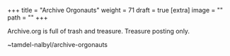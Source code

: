 
+++
title = "Archive Orgonauts"
weight = 71
draft = true
[extra]
image = ""
path = ""
+++

Archive.org is full of trash and treasure. Treasure posting only.

~tamdel-nalbyl/archive-orgonauts
